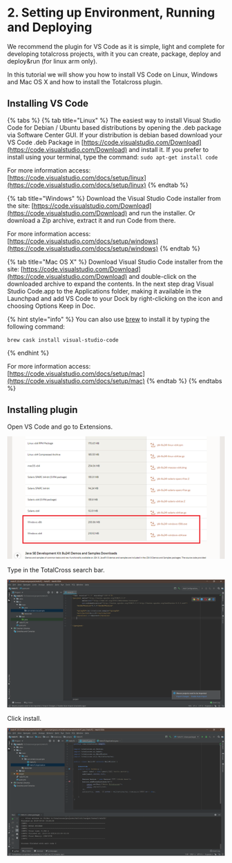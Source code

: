 # 2. Setting up Environment, Running and Deploying

We recommend the plugin for VS Code as it is simple, light and complete for developing totalcross projects, with it you can create, package, deploy and deploy&run \(for linux arm only\).

In this tutorial we will show you how to install VS Code on Linux, Windows and Mac OS X and how to install the Totalcross plugin.

## **Installing VS Code**

{% tabs %}
{% tab title="Linux" %}
The easiest way to install Visual Studio Code for Debian / Ubuntu based distributions by opening the .deb package via Software Center GUI. If your distribution is debian based download your VS Code .deb Package in [https://code.visualstudio.com/Download](https://code.visualstudio.com/Download) and install it. If you prefer to install using your terminal, type the command: `sudo apt-get install code`  


For more information access: [https://code.visualstudio.com/docs/setup/linux](https://code.visualstudio.com/docs/setup/linux)
{% endtab %}

{% tab title="Windows" %}
Download the Visual Studio Code installer from the site: [https://code.visualstudio.com/Download](https://code.visualstudio.com/Download) and run the installer. Or download a Zip archive, extract it and run Code from there. 

For more information access: [https://code.visualstudio.com/docs/setup/windows](https://code.visualstudio.com/docs/setup/windows)
{% endtab %}

{% tab title="Mac OS X" %}
Download Visual Studio Code installer from the site: [https://code.visualstudio.com/Download](https://code.visualstudio.com/Download) and double-click on the downloaded archive to expand the contents. In the next step drag Visual Studio Code.app to the Applications folder, making it available in the Launchpad and add VS Code to your Dock by right-clicking on the icon and choosing  Options Keep in Doc.

{% hint style="info" %}
You can also use [brew](https://brew.sh/) to install it by typing the following command: 

```text
brew cask install visual-studio-code
```
{% endhint %}

  


For more information access: [https://code.visualstudio.com/docs/setup/mac](https://code.visualstudio.com/docs/setup/mac)
{% endtab %}
{% endtabs %}

## **Installing plugin**

Open VS Code and go to Extensions.

![](../.gitbook/assets/image%20%2879%29.png)

Type in the TotalCross search bar.

![](../.gitbook/assets/image%20%2827%29.png)

Click install.

![](../.gitbook/assets/image%20%2881%29.png)




